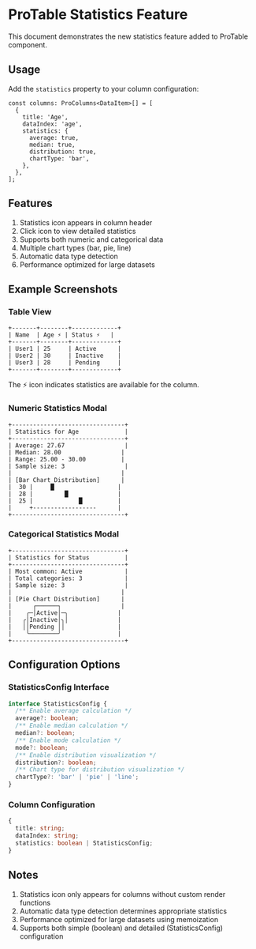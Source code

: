 # ProTable Statistics Feature

This document demonstrates the new statistics feature added to ProTable component.

## Usage

Add the `statistics` property to your column configuration:

```tsx
const columns: ProColumns<DataItem>[] = [
  {
    title: 'Age',
    dataIndex: 'age',
    statistics: {
      average: true,
      median: true,
      distribution: true,
      chartType: 'bar',
    },
  },
];
```

## Features

1. Statistics icon appears in column header
2. Click icon to view detailed statistics
3. Supports both numeric and categorical data
4. Multiple chart types (bar, pie, line)
5. Automatic data type detection
6. Performance optimized for large datasets

## Example Screenshots

### Table View

```
+-------+--------+-------------+
| Name  | Age ⚡ | Status ⚡   |
+-------+--------+-------------+
| User1 | 25     | Active      |
| User2 | 30     | Inactive    |
| User3 | 28     | Pending     |
+-------+--------+-------------+
```

The ⚡ icon indicates statistics are available for the column.

### Numeric Statistics Modal

```
+--------------------------------+
| Statistics for Age             |
+--------------------------------+
| Average: 27.67                 |
| Median: 28.00                 |
| Range: 25.00 - 30.00          |
| Sample size: 3                 |
|                               |
| [Bar Chart Distribution]      |
|  30 |     █                  |
|  28 |         █              |
|  25 |             █          |
|     +------------------      |
+--------------------------------+
```

### Categorical Statistics Modal

```
+--------------------------------+
| Statistics for Status          |
+--------------------------------+
| Most common: Active            |
| Total categories: 3            |
| Sample size: 3                 |
|                               |
| [Pie Chart Distribution]      |
|      ┌──────┐                 |
|    ╭─│Active│─╮              |
|   ╭│Inactive│╮│              |
|   ││Pending ││               |
|    ╰────────╯                |
+--------------------------------+
```

## Configuration Options

### StatisticsConfig Interface

```typescript
interface StatisticsConfig {
  /** Enable average calculation */
  average?: boolean;
  /** Enable median calculation */
  median?: boolean;
  /** Enable mode calculation */
  mode?: boolean;
  /** Enable distribution visualization */
  distribution?: boolean;
  /** Chart type for distribution visualization */
  chartType?: 'bar' | 'pie' | 'line';
}
```

### Column Configuration

```typescript
{
  title: string;
  dataIndex: string;
  statistics: boolean | StatisticsConfig;
}
```

## Notes

1. Statistics icon only appears for columns without custom render functions
2. Automatic data type detection determines appropriate statistics
3. Performance optimized for large datasets using memoization
4. Supports both simple (boolean) and detailed (StatisticsConfig) configuration
